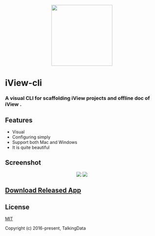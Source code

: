 <p align="center">
    <a href="https://www.iviewui.com">
        <img width="200" src="https://raw.githubusercontent.com/iview/iview-cli/master/assets/github/logo.png">
    </a>
</p>

# iView-cli

### A visual CLI for scaffolding iView projects and offline doc of iView .

## Features

- Visual
- Configuring simply
- Support both Mac and Windows
- It is quite beautiful

## Screenshot
<p align="center">
    <img src="https://raw.githubusercontent.com/iview/iview-cli/master/assets/github/1.png">
    <img src="https://raw.githubusercontent.com/iview/iview-cli/master/assets/github/2.png">
</p>

## [Download Released App](https://github.com/iview/iview-cli/releases)

## License
[MIT](http://opensource.org/licenses/MIT)

Copyright (c) 2016-present, TalkingData


